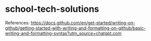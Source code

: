 # school-tech-solutions
References:
https://docs.github.com/en/get-started/writing-on-github/getting-started-with-writing-and-formatting-on-github/basic-writing-and-formatting-syntax?utm_source=chatgpt.com
